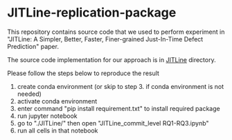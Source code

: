 # JITLine-replication-package

This repository contains source code that we used to perform experiment in "JITLine: A Simpler, Better, Faster, Finer-grained Just-In-Time Defect Prediction" paper.

The source code implementation for our approach is in [JITLine](https://github.com/awsm-research/JITLine-replication-package/tree/master/JITLine "JITLine") directory.

Please follow the steps below to reproduce the result

1. create conda environment (or skip to step 3. if conda environment is not needed)
2. activate conda environment
3. enter command "pip install requirement.txt" to install required package
4. run jupyter notebook
5. go to "./JITLine/" then open "JITLine_commit_level RQ1-RQ3.ipynb"
6. run all cells in that notebook